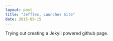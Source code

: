 ```yaml
---
layout: post
title: "Jeffles, Launches Site"
date: 2015-09-15
---
```


Trying out creating a Jekyll powered github page. 
